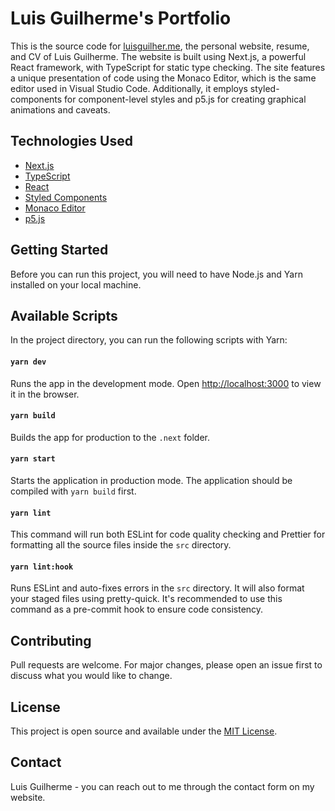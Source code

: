 # Luis Guilherme's Portfolio

This is the source code for [luisguilher.me](https://luisguilher.me), the personal website, resume, and CV of Luis Guilherme. The website is built using Next.js, a powerful React framework, with TypeScript for static type checking. The site features a unique presentation of code using the Monaco Editor, which is the same editor used in Visual Studio Code. Additionally, it employs styled-components for component-level styles and p5.js for creating graphical animations and caveats.

## Technologies Used

* [Next.js](https://nextjs.org/)
* [TypeScript](https://www.typescriptlang.org/)
* [React](https://reactjs.org/)
* [Styled Components](https://styled-components.com/)
* [Monaco Editor](https://microsoft.github.io/monaco-editor/)
* [p5.js](https://p5js.org/)

## Getting Started

Before you can run this project, you will need to have Node.js and Yarn installed on your local machine.


## Available Scripts

In the project directory, you can run the following scripts with Yarn:

#### `yarn dev`

Runs the app in the development mode. Open [http://localhost:3000](http://localhost:3000) to view it in the browser.

#### `yarn build`

Builds the app for production to the `.next` folder.

#### `yarn start`

Starts the application in production mode. The application should be compiled with `yarn build` first.

#### `yarn lint`

This command will run both ESLint for code quality checking and Prettier for formatting all the source files inside the `src` directory.

#### `yarn lint:hook`

Runs ESLint and auto-fixes errors in the `src` directory. It will also format your staged files using pretty-quick. It's recommended to use this command as a pre-commit hook to ensure code consistency.

## Contributing

Pull requests are welcome. For major changes, please open an issue first to discuss what you would like to change.

## License

This project is open source and available under the [MIT License](https://opensource.org/licenses/MIT).

## Contact

Luis Guilherme - you can reach out to me through the contact form on my website.